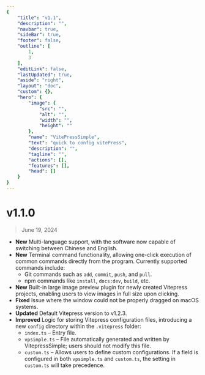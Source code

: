 ```yaml
---
{
    "title": "v1.1",
    "description": "",
    "navbar": true,
    "sideBar": true,
    "footer": false,
    "outline": [
        1,
        3
    ],
    "editLink": false,
    "lastUpdated": true,
    "aside": "right",
    "layout": "doc",
    "custom": {},
    "hero": {
        "image": {
            "src": "",
            "alt": "",
            "width": "",
            "height": ""
        },
        "name": "VitePressSimple",
        "text": "quick to config vitePress",
        "description": "",
        "tagline": "",
        "actions": [],
        "features": [],
        "head": []
    }
}
---
```


# v1.1.0

> June 19, 2024

* **New** Multi-language support, with the software now capable of switching between Chinese and English.
* **New** Terminal command functionality, allowing one-click execution of common commands directly from the program. Currently supported commands include:
  * Git commands such as `add`, `commit`, `push`, and `pull`.
  * npm commands like `install`, `docs:dev`, `build`, etc.
* **New** Built-in large image preview plugin for newly created Vitepress projects, enabling users to view images in full size upon clicking.
* **Fixed** Issue where the window could not be properly dragged on macOS systems.
* **Updated** Default Vitepress version to v1.2.3.
* **Improved** Logic for storing Vitepress configuration files, introducing a new `config` directory within the `.vitepress` folder:
  * `index.ts` – Entry file.
  * `vpsimple.ts` – File automatically generated and written by VitepressSimple; users should not modify this file.
  * `custom.ts` – Allows users to define custom configurations. If a field is configured in both `vpsimple.ts` and `custom.ts`, the setting in `custom.ts` will take precedence.
